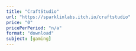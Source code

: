 ```yaml
---
title: "CraftStudio"
url: "https://sparklinlabs.itch.io/craftstudio"
price: "0"
pricePerPeriod: "n/a"
format: "download"
subject: [gaming]
---
```

